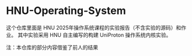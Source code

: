 # HNU-Operating-System
这个仓库里面是 HNU 2025年操作系统课程的实验报告（不含实验的源码）和作业。
其中实验采用 HNU 自主编写的构建 UniProton 操作系统内核实验。

注：本仓库的部分内容借鉴了前人的结果
